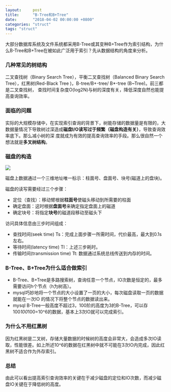 ```yaml
---
layout:     post
title:      "B-Tree和B+Tree"
date:       "2018-04-02 00:00:00 +0800"
categories: "struct"
tags: "struct"
---
```


大部分数据库系统及文件系统都采用B-Tree或其变种B+Tree作为索引结构，为什么B-Tree和B+Tree在被如此广泛用于索引？先从数据结构的角度来分析。

### 几种常见的树结构  

二叉查找树（Binary Search Tree），平衡二叉查找树（Balanced Binary Search Tree），红黑树(Red-Black Tree )，B-tree/B+-tree/ B*-tree (B~Tree)。前三都是二叉查找树，
查找时间复杂度O(log2N)与树的深度有关，降低深度自然也能提高查询效率。

<!--more-->

### 面临的问题  

实际的大规模存储中，在实现索引查询的背景下，树能存储的数据量是有限的，大数据量情况下导致树过深造成**磁盘I/O读写过于频繁（磁盘构造有关）**，导致查询效率底下。那么减小树的深
度就成为有效的提高查询效率的手段。那么很自然一个想法就是**多叉树结构**。  

### 磁盘的构造  

![](https://olef5l6y5.qnssl.com/20180402170726.gif)

磁盘上数据通过一个三维地址唯一标示：柱面号、盘面号、块号(磁道上的盘块)。

磁盘的读写需要经过三个步骤：  

- 定位（查找）：移动臂根据**柱面号**使磁头移动到所需要的柱面
- 确定盘面：这时根据**盘面号**来确定指定盘面上的磁道
- 确定块号：将指定**块号**的磁道段移动至磁头下

访问具体信息由三步时间组成：  

- 查找时间(seek time) Ts：完成上面步骤一所需时间，代价最高，最大到0.1s左右。
- 等待时间(latency time) Tl：上述三步耗时。
- 传输时间(transmission time) Tt: 数据通过系统总线传送到内存的时间。

### B-Tree、B+Tree为什么适合做索引  

- B-Tree、B+Tree是多路搜索树，查询任意一个节点，IO次数是恒定的，最多需要访问h个节点（h为树高）。
- mysql巧妙地将一个节点的大小设置了一页的大小，每次磁盘读取一页的数据就能在一次IO 的情况下将整个节点的数据读出来。
- mysql B-Tree一般高度不超过3，100阶的高度为3的B-Tree，可以存100*100*100=10^6的数据，基本上3次IO就可以完成索引。

### 为什么不用红黑树  

因为红黑树是二叉树，存储大量数据的时候树的高度会非常大，会造成多次IO读取，性能很差。如上所述10^6的数据在红黑树中就不可能在3次IO内完成，因此红黑树不适合作为外存索引。


### 总结

由此可以看出提高索引查询效率的关键在于减少磁盘的定位和IO次数，而减少磁盘IO关键在于降低树的高度。